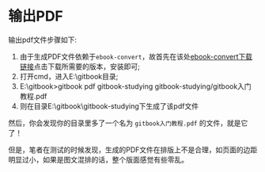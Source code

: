 # 输出PDF

输出pdf文件步骤如下:

1. 由于生成PDF文件依赖于`ebook-convert`，故首先在该处[ebook-convert下载链接](http://calibre-ebook.com/download)点击下载所需要的版本，安装即可;
2. 打开cmd，进入E:\gitbook目录;
3. E:\gitbook>gitbook pdf gitbook-studying gitbook-studying/gitbook入门教程.pdf
4. 则在目录E:\gitbook\gitbook-studying下生成了该pdf文件

然后，你会发现你的目录里多了一个名为 `gitbook入门教程.pdf` 的文件，就是它了！

但是，笔者在测试的时候发现，生成的PDF文件在排版上不是合理，如页面的边距明显过小，如果是图文混排的话，整个版面感觉有些零乱。
